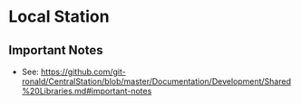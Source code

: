 # Local Station

Important Notes
---------------
- See: https://github.com/git-ronald/CentralStation/blob/master/Documentation/Development/Shared%20Libraries.md#important-notes
